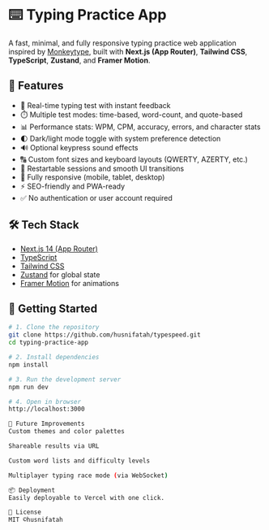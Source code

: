 # ⌨️ Typing Practice App

A fast, minimal, and fully responsive typing practice web application inspired by [Monkeytype](https://monkeytype.com), built with **Next.js (App Router)**, **Tailwind CSS**, **TypeScript**, **Zustand**, and **Framer Motion**.

## 🚀 Features

- 🧠 Real-time typing test with instant feedback
- ⏱️ Multiple test modes: time-based, word-count, and quote-based
- 📊 Performance stats: WPM, CPM, accuracy, errors, and character stats
- 🌓 Dark/light mode toggle with system preference detection
- 🔊 Optional keypress sound effects
- 🔠 Custom font sizes and keyboard layouts (QWERTY, AZERTY, etc.)
- 🔄 Restartable sessions and smooth UI transitions
- 📱 Fully responsive (mobile, tablet, desktop)
- ⚡ SEO-friendly and PWA-ready
- ✅ No authentication or user account required

## 🛠️ Tech Stack

- [Next.js 14 (App Router)](https://nextjs.org/)
- [TypeScript](https://www.typescriptlang.org/)
- [Tailwind CSS](https://tailwindcss.com/)
- [Zustand](https://zustand-demo.pmnd.rs/) for global state
- [Framer Motion](https://www.framer.com/motion/) for animations


## 🧪 Getting Started

```bash
# 1. Clone the repository
git clone https://github.com/husnifatah/typespeed.git
cd typing-practice-app

# 2. Install dependencies
npm install

# 3. Run the development server
npm run dev

# 4. Open in browser
http://localhost:3000

🧩 Future Improvements
Custom themes and color palettes

Shareable results via URL

Custom word lists and difficulty levels

Multiplayer typing race mode (via WebSocket)

📦 Deployment
Easily deployable to Vercel with one click.

📄 License
MIT ©husnifatah
